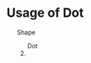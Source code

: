 # Usage of Dot

<ol>
  <li style="list-style-type: none;">Shape</li>
    <ol>
      <li style="list-style-type: none;">Dot<li>
    </ol>
</ol>
